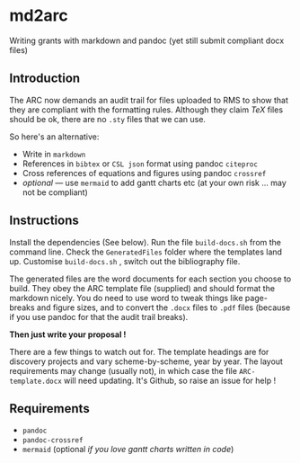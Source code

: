 # md2arc
Writing grants with markdown and pandoc (yet still submit compliant docx files)

## Introduction

The ARC now demands an audit trail for files uploaded to RMS to show that they are compliant with the formatting rules. Although they claim $TeX$ files should be ok, there are no `.sty` files that we can use.

So here's an alternative:

- Write in `markdown`
- References in `bibtex` or `CSL json` format using pandoc `citeproc`
- Cross references of equations and figures using pandoc `crossref`
- *optional* — use `mermaid` to add gantt charts etc (at your own risk ... may not be compliant)


## Instructions

Install the dependencies (See below). Run the file `build-docs.sh` from the command line. Check the `GeneratedFiles` folder where the templates land up. Customise `build-docs.sh` , switch out the bibliography file. 

The generated files are the word documents for each section you choose to build. They obey the ARC template file (supplied) and should format the markdown nicely. You do need to use word to tweak things like page-breaks and figure sizes, and to convert the `.docx` files to `.pdf` files (because if you use pandoc for that the audit trail breaks).

**Then just write your proposal !** 

There are a few things to watch out for. The template headings are for discovery projects and vary scheme-by-scheme, year by year. The layout requirements may change (usually not), in which case the file `ARC-template.docx` will need updating. It's Github, so raise an issue for help !

## Requirements

- `pandoc`
- `pandoc-crossref`
- `mermaid` (optional *if you love gantt charts written in code*)
